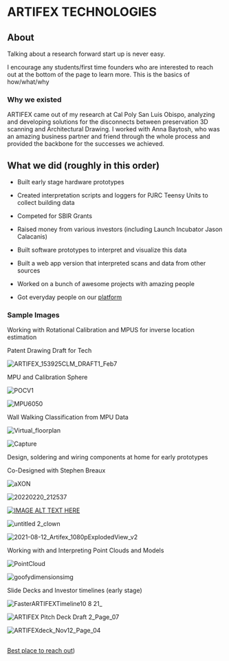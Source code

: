 # ARTIFEX TECHNOLOGIES

## About

Talking about a research forward start up is never easy.

I encourage any students/first time founders who are interested to reach out at the bottom of the page to learn more. This is the basics of how/what/why

### Why we existed

ARTIFEX came out of my research at Cal Poly San Luis Obispo, analyzing and developing solutions for the disconnects between preservation 3D scanning and Architectural Drawing. I worked with Anna Baytosh, who was an amazing business partner and friend through the whole process and provided the backbone for the successes we achieved.

## What we did (roughly in this order)

* Built early stage hardware prototypes

* Created interpretation scripts and loggers for PJRC Teensy Units to collect building data

* Competed for SBIR Grants

* Raised money from various investors (including Launch Incubator Jason Calacanis)

* Built software prototypes to interpret and visualize this data

* Built a web app version that interpreted scans and data from other sources

* Worked on a bunch of awesome projects with amazing people

* Got everyday people on our [platform](artifex.tools)

### Sample Images

Working with Rotational Calibration and MPUS for inverse location estimation

Patent Drawing Draft for Tech

![ARTIFEX_153925CLM_DRAFT1_Feb7](https://github.com/user-attachments/assets/78d24eaa-a99f-4fa4-9944-96618a72d78b)

MPU and Calibration Sphere

![POCV1](https://github.com/user-attachments/assets/b5111e18-49a7-400d-a0d0-6413a74441ca)

![MPU6050](https://github.com/user-attachments/assets/e3db68a5-d270-40bc-886f-6f4421aecb63)

Wall Walking Classification from MPU Data

![Virtual_floorplan](https://github.com/user-attachments/assets/84bb85c9-1b3f-4925-ac35-7eb078768e71)

![Capture](https://github.com/user-attachments/assets/016d2d21-d52e-408d-9b66-a67d8ab8cd10)

Design, soldering and wiring components at home for early prototypes

Co-Designed with Stephen Breaux

![aXON](https://github.com/user-attachments/assets/fb98b756-271f-4037-beac-30b643a707ed)

![20220220_212537](https://github.com/user-attachments/assets/8584aec0-e064-425b-8e28-cc25a16b3d7e)

[![IMAGE ALT TEXT HERE](https://img.youtube.com/vi/XjM16xWX3m4/0.jpg)](https://www.youtube.com/watch?v=XjM16xWX3m4)

![untitled 2_clown](https://github.com/user-attachments/assets/a311eb35-4a00-42b6-a785-ac120bd85084)

![2021-08-12_Artifex_1080pExplodedView_v2](https://github.com/user-attachments/assets/25402ee3-2e7f-4f15-b278-46c8192c42d1)


Working with and Interpreting Point Clouds and Models

![PointCloud](https://github.com/user-attachments/assets/4b570ba3-4109-48e9-bc2d-78a6f4375ad4)

![goofydimensionsimg](https://github.com/user-attachments/assets/83d42982-5e11-4fc8-8f25-6c39b7a60b6c)

Slide Decks and Investor timelines (early stage)

![FasterARTIFEXTimeline10 8 21_](https://github.com/user-attachments/assets/1eee1720-acad-487b-871c-22fe8f05a36a)

![ARTIFEX Pitch Deck Draft 2_Page_07](https://github.com/user-attachments/assets/21d68fae-1df6-4a52-a9f9-f04053c5335f)

![ARTIFEXdeck_Nov12_Page_04](https://github.com/user-attachments/assets/efb53a2e-6397-467d-956d-a653ea295752)


## 

[Best place to reach out](https://www.instagram.com/elijahreference/))
